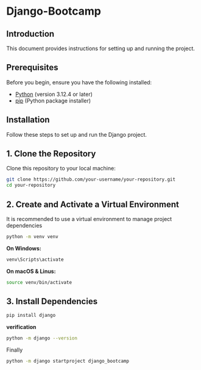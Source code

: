 # Django-Bootcamp

## Introduction

This document provides instructions for setting up and running the project.

## Prerequisites

Before you begin, ensure you have the following installed:

- [Python](https://www.python.org/downloads/) (version 3.12.4 or later)
- [pip](https://pip.pypa.io/en/stable/) (Python package installer)

## Installation

Follow these steps to set up and run the Django project.

## 1. Clone the Repository

Clone this repository to your local machine:

```bash
git clone https://github.com/your-username/your-repository.git
cd your-repository
```

## 2. Create and Activate a Virtual Environment

It is recommended to use a virtual environment to manage project dependencies

```bash
python -m venv venv
```

**On Windows:**

```bash
venv\Scripts\activate
```

**On macOS & Linus:**
```bash
source venv/bin/activate
```
## 3. Install Dependencies
```bash
pip install django
```
**verification**
```bash
python -m django --version
```
Finally
```bash
python -m django startproject django_bootcamp
```
